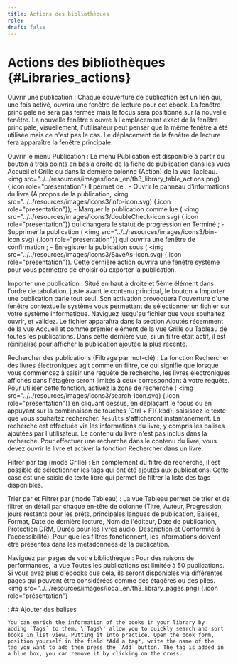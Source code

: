 ```yaml
---
title: Actions des bibliothèques
role: 
draft: false
---
```


# Actions des bibliothèques {#Libraries_actions}

Ouvrir une publication : Chaque couverture de publication est un lien qui, une fois activé, ouvrira une fenêtre de lecture pour cet ebook. La fenêtre principale ne sera pas fermée mais le focus sera positionné sur la nouvelle fenêtre. La nouvelle fenêtre s'ouvre à l'emplacement exact de la fenêtre principale, visuellement, l'utilisateur peut penser que la même fenêtre a été utilisée mais ce n'est pas le cas. Le déplacement de la fenêtre de lecture fera apparaître la fenêtre principale.

Ouvrir le menu Publication : Le menu Publication est disponible à partir du bouton à trois points en bas à droite de la fiche de publication dans les vues Accueil et Grille ou dans la dernière colonne (Action) de la vue Tableau. <img src="../../resources/images/local_en/th3_library_grid_actions.png" alt=""  class="icon" role="presentation" /> <img src="../../resources/images/local_en/th3_library_table_actions.png) {.icon role="presentation"} Il permet de : - Ouvrir le panneau d'informations du livre (A propos de la publication, <img src="../../resources/images/icons3/info-icon.svg) {.icon role="presentation"}); - Marquer la publication comme lue ( <img src="../../resources/images/icons3/doubleCheck-icon.svg) {.icon role="presentation"}) qui changera le statut de progression en Terminé ; - Supprimer la publication ( <img src="../../resources/images/icons3/bin-icon.svg) {.icon role="presentation"}) qui ouvrira une fenêtre de confirmation ; - Enregistrer la publication sous ( <img src="../../resources/images/icons3/SaveAs-icon.svg) {.icon role="presentation"}). Cette dernière action ouvrira une fenêtre système pour vous permettre de choisir où exporter la publication.

Importer une publication : Situé en haut à droite et 5ème élément dans l'ordre de tabulation, juste avant le contenu principal, le bouton <span class="ui_button">+ Importer une publication</span> parle tout seul. Son activation provoquera l'ouverture d'une fenêtre contextuelle système vous permettant de sélectionner un fichier sur votre système informatique. Naviguez jusqu'au fichier que vous souhaitez ouvrir, et validez. Le fichier apparaîtra dans la section Ajoutés récemment de la vue Accueil et comme premier élément de la vue Grille ou Tableau de toutes les publications. Dans cette dernière vue, si un filtre était actif, il est réinitialisé pour afficher la publication ajoutée la plus récente.

Rechercher des publications (Filtrage par mot-clé) : La fonction Rechercher des livres électroniques agit comme un filtre, ce qui signifie que lorsque vous commencez à saisir une requête de recherche, les livres électroniques affichés dans l'étagère seront limités à ceux correspondant à votre requête. Pour utiliser cette fonction, activez la zone de recherche ( <img src="../../resources/images/icons3/search-icon.svg) {.icon role="presentation"}) en cliquant dessus, en déplaçant le focus ou en appuyant sur la combinaison de touches [Ctrl + F]{.kbd}, saisissez le texte que vous souhaitez rechercher. `Results` s'afficheront instantanément. La recherche est effectuée via les informations du livre, y compris les balises ajoutées par l'utilisateur. Le contenu du livre n'est pas inclus dans la recherche. Pour effectuer une recherche dans le contenu du livre, vous devez ouvrir le livre et activer la fonction Rechercher dans un livre.

Filtrer par tag (mode Grille) : En complément du filtre de recherche, il est possible de sélectionner les tags qui ont été ajoutés aux publications. Cette case est une saisie de texte libre qui permet de filtrer la liste des tags disponibles.

Trier par et Filtrer par (mode Tableau) : La vue Tableau permet de trier et de filtrer en détail par chaque en-tête de colonne (Titre, Auteur, Progression, jours restants pour les prêts, principales langues de publication, Balises, Format, Date de dernière lecture, Nom de l'éditeur, Date de publication, Protection DRM, Durée pour les livres audio, Description et Conformité à l'accessibilité). Pour que les filtres fonctionnent, les informations doivent être présentes dans les métadonnées de la publication.

Naviguez par pages de votre bibliothèque : Pour des raisons de performances, la vue Toutes les publications est limitée à 50 publications. Si vous avez plus d'ebooks que cela, ils seront disponibles via différentes pages qui peuvent être considérées comme des étagères ou des piles. <img src="../../resources/images/local_en/th3_library_pages.png) {.icon role="présentation"}

: ## Ajouter des balises

```
You can enrich the information of the books in your library by
adding `Tags` to them. \`Tags\' allow you to quickly search and sort
books in list view. Putting it into practice. Open the book form,
position yourself in the field *Add a tag*, write the name of the
tag you want to add then press the `Add` button. The tag is added in
a blue box, you can remove it by clicking on the cross.
```


